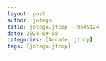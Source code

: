```yaml
---
layout: post
author: jotego
title: jotego.jtcop - 0645124
date: 2024-09-08
categories: [Arcade, jtcop]
tags: [jotego.jtcop]
---
```


